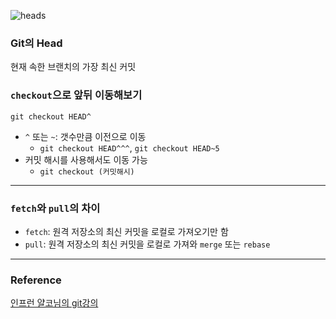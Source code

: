 ![heads](https://github.com/taxk92/TIL/assets/135501581/2ec5d4ad-196a-49e0-a72c-b45b9fed0b63)

### Git의 Head
현재 속한 브랜치의 가장 최신 커밋

### `checkout`으로 앞뒤 이동해보기
```
git checkout HEAD^
```
* `^` 또는 `~`: 갯수만큼 이전으로 이동
  * `git checkout HEAD^^^`, `git checkout HEAD~5`
* 커밋 해시를 사용해서도 이동 가능
  * `git checkout (커밋해시)`
 
---

### `fetch`와 `pull`의 차이
* `fetch`: 원격 저장소의 최신 커밋을 로컬로 가져오기만 함
* `pull`: 원격 저장소의 최신 커밋을 로컬로 가져와 `merge` 또는 `rebase`

---

### Reference
[인프런 얄코님의 git강의](https://www.inflearn.com/course/%EC%A0%9C%EB%8C%80%EB%A1%9C-%ED%8C%8C%EB%8A%94-%EA%B9%83/dashboard)
